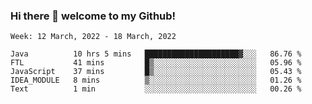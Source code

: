 ### Hi there 👋 welcome to my Github! 

<!--START_SECTION:waka-->
```text
Week: 12 March, 2022 - 18 March, 2022

Java          10 hrs 5 mins   █████████████████████▓░░░   86.76 % 
FTL           41 mins         █▒░░░░░░░░░░░░░░░░░░░░░░░   05.96 % 
JavaScript    37 mins         █▒░░░░░░░░░░░░░░░░░░░░░░░   05.43 % 
IDEA_MODULE   8 mins          ▒░░░░░░░░░░░░░░░░░░░░░░░░   01.26 % 
Text          1 min           ░░░░░░░░░░░░░░░░░░░░░░░░░   00.26 % 
```
<!--END_SECTION:waka-->
